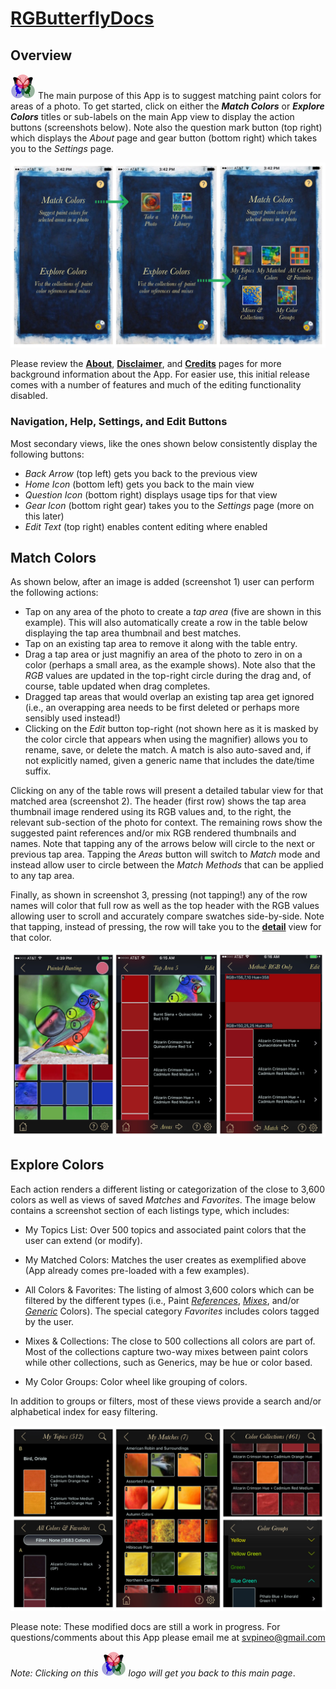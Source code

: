 # [RGButterflyDocs](http://rgbutterfly.com/)

## Overview

[![RGButterfly Logo](images/RGButterfly_Logo.png)](http://rgbutterfly.com) The main purpose of this App is to suggest matching paint colors for areas of a photo. To get started, click on either the ___Match Colors___ or ___Explore Colors___ titles or sub-labels on the main App view to display the action buttons (screenshots below). Note also the question mark button (top right) which displays the _About_ page and gear button (bottom right) which takes you to the _Settings_ page. 

![Main View](images/home_page.jpg)

Please review the [__About__](About.md), [__Disclaimer__](Disclaimer.md), and [__Credits__](Credits.md) pages for more background information about the App. For easier use, this initial release comes with a number of features and much of the editing functionality disabled.

### Navigation, Help, Settings, and Edit Buttons

Most secondary views, like the ones shown below consistently display the following buttons:
* _Back Arrow_ (top left) gets you back to the previous view
* _Home Icon_ (bottom left) gets you back to the main view
* _Question Icon_ (bottom right) displays usage tips for that view
* _Gear Icon_ (bottom right gear) takes you to the _Settings_ page (more on this later)
* _Edit Text_ (top right) enables content editing where enabled

## Match Colors

As shown below, after an image is added (screenshot 1) user can perform the following actions:
* Tap on any area of the photo to create a _tap area_ (five are shown in this example). This will also automatically create a row in the table below displaying the tap area thumbnail and best matches.
* Tap on an existing tap area to remove it along with the table entry.
* Drag a tap area or just magnifiy an area of the photo to zero in on a color (perhaps a small area, as the example shows). Note also that the _RGB_ values are updated in the top-right circle during the drag and, of course, table updated when drag  completes.
* Dragged tap areas that would overlap an existing tap area get ignored (i.e., an overapping area needs to be first deleted or  perhaps more sensibly used instead!)
* Clicking on the _Edit_ button top-right (not shown here as it is masked by the color circle that appears when using the magnifier) allows you to rename, save, or delete the match. A match is also auto-saved and, if not explicitly  named, given a generic name that includes the date/time suffix.

Clicking on any of the table rows will present a detailed tabular view for that matched area (screenshot 2). The header (first row) shows the tap area thumbnail image rendered using its RGB values and, to the right, the relevant sub-section of the photo for context. The remaining rows show the suggested paint references and/or mix RGB rendered thumbnails and names. Note that tapping any of the arrows below will circle to the next or previous tap area. Tapping the _Areas_ button will switch to _Match_ mode and instead allow user to circle between the _Match Methods_ that can be applied to any tap area.

Finally, as shown in screenshot 3, pressing (not tapping!) any of the row names will color that full row as well as the top header with the RGB values allowing user to scroll and accurately compare swatches side-by-side. Note that tapping, instead of pressing, the row will take you to the [__detail__](Detail.md) view for that color.

![Color Match Process](images/plus_match_process.jpg)

## Explore Colors

Each action renders a different listing or categorization of the close to 3,600 colors as well as views of saved _Matches_ and _Favorites_. The image below contains a screenshot section of each listings type, which includes:

* My Topics List: Over 500 topics and associated paint colors that the user can extend (or modify).

* My Matched Colors: Matches the user creates as exemplified above (App already comes pre-loaded with a few examples).

* All Colors & Favorites: The listing of almost 3,600 colors which can be filtered by the different types (i.e., Paint [_References_](Detail.md), [_Mixes_](Detail.md), and/or [_Generic_](Detail.md) Colors). The special category _Favorites_ includes colors tagged by the user.

* Mixes & Collections: The close to 500 collections all colors are part of. Most of the collections capture two-way mixes between paint colors while other collections, such as Generics, may be hue or color based.

* My Color Groups: Color wheel like grouping of colors.

In addition to groups or filters, most of these views provide a search and/or alphabetical index for easy filtering.

![Explore Colors Examples](images/explore_colors_examples.jpg)

Please note: These modified docs are still a work in progress. For questions/comments about this App please email me at [svpineo@gmail.com](mailto:svpineo@gmail.com)

_Note: Clicking on this ![RGButterfly Logo](images/RGButterfly_Logo.png) logo will get you back to this main page_.
